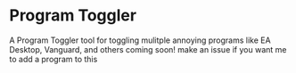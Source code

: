 # Program Toggler
A Program Toggler tool for toggling mulitple annoying programs like EA Desktop, Vanguard, and others coming soon! make an issue if you want me to add a program to this

